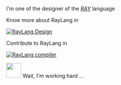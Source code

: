 I'm one of the designer of the [_RAY_](https://github.com/The-Ray-Language/raylang.design) language

Know more about RayLang in

[![RayLang,Design](https://github-readme-stats.vercel.app/api/pin/?username=The-Ray-Language&repo=raylang.design&show_owner=true)](https://github.com/The-Ray-Language/raylang.design)

Contribute to RayLang in

[![RayLang,compiler](https://github-readme-stats.vercel.app/api/pin/?username=The-Ray-Language&repo=raylang.compiler&show_owner=true&show_icons=true&theme=radical)](https://github.com/The-Ray-Language/raylang.compiler)


<img src="http://p4.so.qhimgs1.com/t011d059d43241005b3.jpg" width="40px" height="40px"/>
Wait, I'm working hard ...
